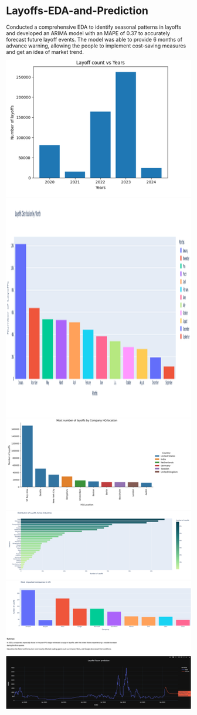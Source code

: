 # Layoffs-EDA-and-Prediction
Conducted a comprehensive EDA to identify seasonal patterns in layoffs and developed an ARIMA model with an MAPE of 0.37 to accurately forecast future layoff events. The model was able to provide 6 months of advance warning, allowing the people to implement cost-saving measures and get an idea of market trend.

![Alt text](https://github.com/shrbh025/Layoffs-EDA-and-Prediction/blob/main/Years.png)
<img src="https://github.com/shrbh025/Layoffs-EDA-and-Prediction/blob/main/ByMonth.png" width="1000" height="600">
![Alt text](https://github.com/shrbh025/Layoffs-EDA-and-Prediction/blob/main/Location.png)
![Alt text](https://github.com/shrbh025/Layoffs-EDA-and-Prediction/blob/main/Industries.png)
![Alt text](https://github.com/shrbh025/Layoffs-EDA-and-Prediction/blob/main/ImpactedCompanies.png)
![Alt text](https://github.com/shrbh025/Layoffs-EDA-and-Prediction/blob/main/Future%20Prediction.png)
